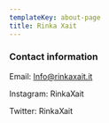 ```yaml
---
templateKey: about-page
title: Rinka Xait
---
```

### Contact information

Email: Info@rinkaxait.it

Instagram: RinkaXait

Twitter: RinkaXait

<meta name="p:domain_verify" content="14a6a25dac42abf860812fafca1e5ab7"/>
